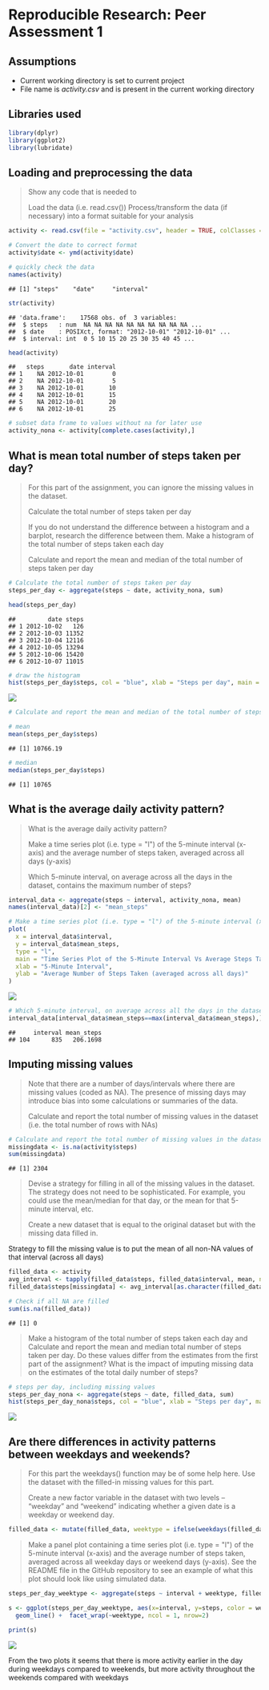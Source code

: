 # Reproducible Research: Peer Assessment 1

## Assumptions
* Current working directory is set to current project
* File name is *activity.csv* and is present in the current working directory

## Libraries used

```r
library(dplyr)
library(ggplot2)
library(lubridate)
```

## Loading and preprocessing the data
>Show any code that is needed to
>
>Load the data (i.e. read.csv())
>Process/transform the data (if necessary) into a format suitable for your analysis


```r
activity <- read.csv(file = "activity.csv", header = TRUE, colClasses = c("numeric", "character", "integer"))

# Convert the date to correct format
activity$date <- ymd(activity$date)

# quickly check the data
names(activity)
```

```
## [1] "steps"    "date"     "interval"
```

```r
str(activity)
```

```
## 'data.frame':	17568 obs. of  3 variables:
##  $ steps   : num  NA NA NA NA NA NA NA NA NA NA ...
##  $ date    : POSIXct, format: "2012-10-01" "2012-10-01" ...
##  $ interval: int  0 5 10 15 20 25 30 35 40 45 ...
```

```r
head(activity)
```

```
##   steps       date interval
## 1    NA 2012-10-01        0
## 2    NA 2012-10-01        5
## 3    NA 2012-10-01       10
## 4    NA 2012-10-01       15
## 5    NA 2012-10-01       20
## 6    NA 2012-10-01       25
```

```r
# subset data frame to values without na for later use
activity_nona <- activity[complete.cases(activity),]
```

## What is mean total number of steps taken per day?
> For this part of the assignment, you can ignore the missing values in the dataset.
>
> Calculate the total number of steps taken per day
>
> If you do not understand the difference between a histogram and a barplot, research the difference between them. Make a histogram of the total number of steps taken each day
>
> Calculate and report the mean and median of the total number of steps taken per day


```r
# Calculate the total number of steps taken per day
steps_per_day <- aggregate(steps ~ date, activity_nona, sum)

head(steps_per_day)
```

```
##         date steps
## 1 2012-10-02   126
## 2 2012-10-03 11352
## 3 2012-10-04 12116
## 4 2012-10-05 13294
## 5 2012-10-06 15420
## 6 2012-10-07 11015
```

```r
# draw the histogram
hist(steps_per_day$steps, col = "blue", xlab = "Steps per day", main = "Total Number of Steps per day", breaks = 20)
```

![](PA1_template_files/figure-html/unnamed-chunk-3-1.png) 

```r
# Calculate and report the mean and median of the total number of steps taken per day

# mean
mean(steps_per_day$steps)
```

```
## [1] 10766.19
```

```r
# median
median(steps_per_day$steps)
```

```
## [1] 10765
```


## What is the average daily activity pattern?
> What is the average daily activity pattern?
>
>Make a time series plot (i.e. type = "l") of the 5-minute interval (x-axis) and the average number of steps taken, averaged across all days (y-axis)
>
>Which 5-minute interval, on average across all the days in the dataset, contains the maximum number of steps?


```r
interval_data <- aggregate(steps ~ interval, activity_nona, mean)
names(interval_data)[2] <- "mean_steps"

# Make a time series plot (i.e. type = "l") of the 5-minute interval (x-axis) and the average number of steps taken, averaged across all days (y-axis)
plot(
  x = interval_data$interval,
  y = interval_data$mean_steps,
  type = "l",
  main = "Time Series Plot of the 5-Minute Interval Vs Average Steps Taken",
  xlab = "5-Minute Interval",
  ylab = "Average Number of Steps Taken (averaged across all days)"
)
```

![](PA1_template_files/figure-html/unnamed-chunk-4-1.png) 

```r
# Which 5-minute interval, on average across all the days in the dataset, contains the maximum number of steps?
interval_data[interval_data$mean_steps==max(interval_data$mean_steps),]
```

```
##     interval mean_steps
## 104      835   206.1698
```

## Imputing missing values
> Note that there are a number of days/intervals where there are missing values (coded as NA). The presence of missing days may introduce bias into some calculations or summaries of the data.
>
> Calculate and report the total number of missing values in the dataset (i.e. the total number of rows with NAs)


```r
# Calculate and report the total number of missing values in the dataset (i.e. the total number of rows with NAs)
missingdata <- is.na(activity$steps)
sum(missingdata)
```

```
## [1] 2304
```

> Devise a strategy for filling in all of the missing values in the dataset. The strategy does not need to be sophisticated. For example, you could use the mean/median for that day, or the mean for that 5-minute interval, etc.
>
> Create a new dataset that is equal to the original dataset but with the missing data filled in.

Strategy to fill the missing value is to put the mean of all non-NA values of that interval (across all days)

```r
filled_data <- activity
avg_interval <- tapply(filled_data$steps, filled_data$interval, mean, na.rm=TRUE, simplify=TRUE)
filled_data$steps[missingdata] <- avg_interval[as.character(filled_data$interval[missingdata])]

# Check if all NA are filled
sum(is.na(filled_data))
```

```
## [1] 0
```

> Make a histogram of the total number of steps taken each day and Calculate and report the mean and median total number of steps taken per day. Do these values differ from the estimates from the first part of the assignment? What is the impact of imputing missing data on the estimates of the total daily number of steps?


```r
# steps per day, including missing values
steps_per_day_nona <- aggregate(steps ~ date, filled_data, sum)
hist(steps_per_day_nona$steps, col = "blue", xlab = "Steps per day", main = "Total Number of Steps per day (including missing values)", breaks=20)
```

![](PA1_template_files/figure-html/unnamed-chunk-7-1.png) 

## Are there differences in activity patterns between weekdays and weekends?
> For this part the weekdays() function may be of some help here. Use the dataset with the filled-in missing values for this part.
>
> Create a new factor variable in the dataset with two levels – “weekday” and “weekend” indicating whether a given date is a weekday or weekend day.

```r
filled_data <- mutate(filled_data, weektype = ifelse(weekdays(filled_data$date) == "Saturday" | weekdays(filled_data$date) == "Sunday", "weekend", "weekday"))
```

> Make a panel plot containing a time series plot (i.e. type = "l") of the 5-minute interval (x-axis) and the average number of steps taken, averaged across all weekday days or weekend days (y-axis). See the README file in the GitHub repository to see an example of what this plot should look like using simulated data.


```r
steps_per_day_weektype <- aggregate(steps ~ interval + weektype, filled_data, mean)

s <- ggplot(steps_per_day_weektype, aes(x=interval, y=steps, color = weektype)) +
  geom_line() +  facet_wrap(~weektype, ncol = 1, nrow=2)

print(s)
```

![](PA1_template_files/figure-html/unnamed-chunk-9-1.png) 

From the two plots it seems that there is more activity earlier in the day during weekdays compared to weekends, but more activity throughout the weekends compared with weekdays
